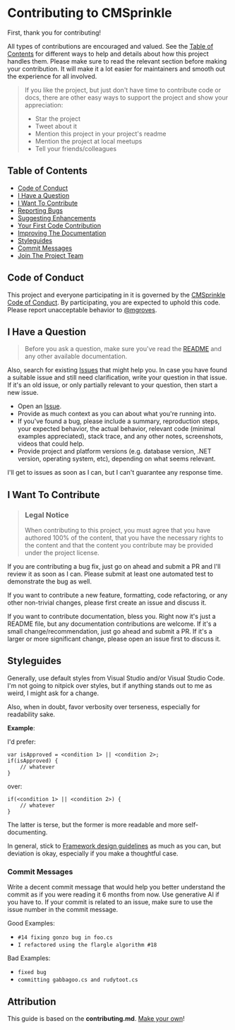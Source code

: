 # Contributing to CMSprinkle

First, thank you for contributing! 

All types of contributions are encouraged and valued. See the [Table of Contents](#table-of-contents) for different ways to help and details about how this project handles them. Please make sure to read the relevant section before making your contribution. It will make it a lot easier for maintainers and smooth out the experience for all involved.

> If you like the project, but just don't have time to contribute code or docs, there are other easy ways to support the project and show your appreciation:
> - Star the project
> - Tweet about it
> - Mention this project in your project's readme
> - Mention the project at local meetups
> - Tell your friends/colleagues

## Table of Contents

- [Code of Conduct](#code-of-conduct)
- [I Have a Question](#i-have-a-question)
- [I Want To Contribute](#i-want-to-contribute)
- [Reporting Bugs](#reporting-bugs)
- [Suggesting Enhancements](#suggesting-enhancements)
- [Your First Code Contribution](#your-first-code-contribution)
- [Improving The Documentation](#improving-the-documentation)
- [Styleguides](#styleguides)
- [Commit Messages](#commit-messages)
- [Join The Project Team](#join-the-project-team)


## Code of Conduct

This project and everyone participating in it is governed by the
[CMSprinkle Code of Conduct](CODE_OF_CONDUCT.md).
By participating, you are expected to uphold this code. Please report unacceptable behavior to [@mgroves](https://github.com/mgroves).

## I Have a Question

> Before you ask a question, make sure you've read the [README](README.md) and any other available documentation.

Also, search for existing [Issues](https://github.com/mgroves/CMSprinkle/issues) that might help you. In case you have found a suitable issue and still need clarification, write your question in that issue. If it's an old issue, or only partially relevant to your question, then start a new issue.

- Open an [Issue](https://github.com/mgroves/CMSprinkle/issues/new).
- Provide as much context as you can about what you're running into.
- If you've found a bug, please include a summary, reproduction steps, your expected behavior, the actual behavior, relevant code (minimal examples appreciated), stack trace, and any other notes, screenshots, videos that could help.
- Provide project and platform versions (e.g. database version, .NET version, operating system, etc), depending on what seems relevant.

I'll get to issues as soon as I can, but I can't guarantee any response time.

## I Want To Contribute

> ### Legal Notice 
> When contributing to this project, you must agree that you have authored 100% of the content, that you have the necessary rights to the content and that the content you contribute may be provided under the project license.

If you are contributing a bug fix, just go on ahead and submit a PR and I'll review it as soon as I can. Please submit at least one automated test to demonstrate the bug as well.

If you want to contribute a new feature, formatting, code refactoring, or any other non-trivial changes, please first create an issue and discuss it.

If you want to contribute documentation, bless you. Right now it's just a README file, but any documentation contributions are welcome. If it's a small change/recommendation, just go ahead and submit a PR. If it's a larger or more significant change, please open an issue first to discuss it.

## Styleguides

Generally, use default styles from Visual Studio and/or Visual Studio Code. I'm not going to nitpick over styles, but if anything stands out to me as weird, I might ask for a change.

Also, when in doubt, favor verbosity over terseness, especially for readability sake.

**Example**:

I'd prefer:
```
var isApproved = <condition 1> || <condition 2>;
if(isApproved) {
    // whatever
}
```
over:
```
if(<condition 1> || <condition 2>) {
    // whatever
}
```
The latter is terse, but the former is more readable and more self-documenting.

In general, stick to [Framework design guidelines](https://learn.microsoft.com/en-us/dotnet/standard/design-guidelines/) as much as you can, but deviation is okay, especially if you make a thoughtful case.

### Commit Messages

Write a decent commit message that would help you better understand the commit as if you were reading it 6 months from now. Use generative AI if you have to. If your commit is related to an issue, make sure to use the issue number in the commit message. 

Good Examples:
- `#14 fixing gonzo bug in foo.cs`
- `I refactored using the flargle algorithm #18`

Bad Examples:
- `fixed bug`
- `committing gabbagoo.cs and rudytoot.cs`

## Attribution
This guide is based on the **contributing.md**. [Make your own](https://contributing.md/)!
